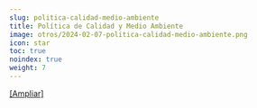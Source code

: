 ```yaml
---
slug: politica-calidad-medio-ambiente
title: Política de Calidad y Medio Ambiente
image: otros/2024-02-07-politica-calidad-medio-ambiente.png
icon: star
toc: true
noindex: true
weight: 7
---
```


[[Ampliar]](otros/2024-02-07-politica-calidad-medio-ambiente.png)
